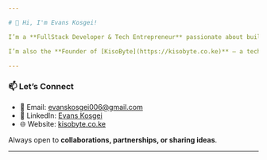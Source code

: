 ```yaml
---

# 👋 Hi, I'm Evans Kosgei!

I’m a **FullStack Developer & Tech Entrepreneur** passionate about building **secure, scalable, and innovative systems**. My expertise spans **PHP, Python, and JavaScript**, with strong experience in **fintech solutions, API integrations, and AI-driven applications**.

I’m also the **Founder of [KisoByte](https://kisobyte.co.ke)** — a technology company helping businesses scale through **Software Development, Cybersecurity, and AI Services**.

---
```


### 📫 Let’s Connect

* 📧 Email: [evanskosgei006@gmail.com](mailto:evanskosgei006@gmail.com)
* 💼 LinkedIn: [Evans Kosgei](https://www.linkedin.com/in/evans-kosgei-kibiwott/)
* 🌐 Website: [kisobyte.co.ke](https://kisobyte.co.ke)

Always open to **collaborations, partnerships, or sharing ideas**. 

---
